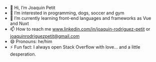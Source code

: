 - 👋 Hi, I’m Joaquin Petit
- 👀 I’m interested in programming, dogs, soccer and gym
- 🌱 I’m currently learning front-end languages and frameworks as Vue and Nuxt
- 📫 How to reach me www.linkedin.com/in/joaquin-rodriguez-petit or joaquinrodriguezpetit@gmail.com
- 😄 Pronouns: he/him
- ⚡ Fun fact: I always open Stack Overflow with love... and a little desperation.
